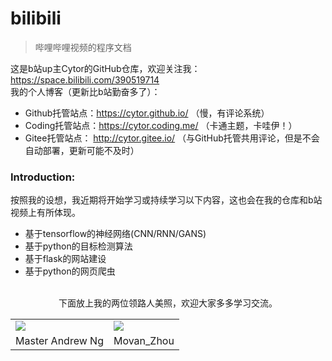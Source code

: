 # bilibili
>哔哩哔哩视频的程序文档

这是b站up主Cytor的GitHub仓库，欢迎关注我：https://space.bilibili.com/390519714<br>
我的个人博客（更新比b站勤奋多了）：
- Github托管站点：https://cytor.github.io/ （慢，有评论系统）
- Coding托管站点：https://cytor.coding.me/ （卡通主题，卡哇伊！）
- Gitee托管站点： http://cytor.gitee.io/ （与GitHub托管共用评论，但是不会自动部署，更新可能不及时）
### Introduction:
按照我的设想，我近期将开始学习或持续学习以下内容，这也会在我的仓库和b站视频上有所体现。
* 基于tensorflow的神经网络(CNN/RNN/GANS)
* 基于python的目标检测算法
* 基于flask的网站建设
* 基于python的网页爬虫
<br><br>
<center>
下面放上我的两位领路人美照，欢迎大家多多学习交流。
<table>
  <tr>
    <td><img src='http://buzzorange.com/techorange/wp-content/uploads/sites/2/2017/03/012-2.jpg'/></td>
    <td><img src='https://morvanzhou.github.io/static/img/description/my_pic.jpg'/></td>
  </tr>
  <tr>
    <td align="center">Master Andrew Ng</td>
    <td align="center">Movan_Zhou</td>
  </tr>
</table></center>
